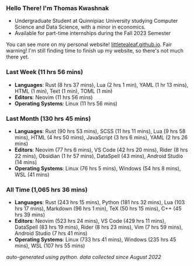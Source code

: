 
### Hello There! I'm Thomas Kwashnak

- Undergraduate Student at Quinnipiac University studying Computer Science and Data Science, with a minor in economics.
- Available for part-time internships during the Fall 2023 Semester

You can see more on my personal website! [littletealeaf.github.io](https://littletealeaf.github.io). Fair warning! I'm still finding time to finish up my website, so there's not much there yet.

### Last Week (11 hrs 56 mins)
- **Languages**: Rust (8 hrs 37 mins), Lua (2 hrs 1 min), YAML (1 hr 13 mins), HTML (1 min), Text (1 min), TOML (1 min)
- **Editors**: Neovim (11 hrs 56 mins)
- **Operating Systems**: Linux (11 hrs 56 mins)
    
### Last Month (130 hrs 45 mins)
- **Languages**: Rust (90 hrs 53 mins), SCSS (11 hrs 11 mins), Lua (9 hrs 58 mins), HTML (4 hrs 50 mins), JavaScript (3 hrs 6 mins), YAML (2 hrs 26 mins)
- **Editors**: Neovim (77 hrs 6 mins), VS Code (42 hrs 20 mins), Rider (8 hrs 22 mins), Obsidian (1 hr 57 mins), DataSpell (43 mins), Android Studio (14 mins)
- **Operating Systems**: Linux (76 hrs 5 mins), Windows (54 hrs 8 mins), WSL (41 mins)
    
### All Time (1,065 hrs 36 mins)
- **Languages**: Rust (243 hrs 15 mins), Python (181 hrs 32 mins), Lua (103 hrs 17 mins), Markdown (96 hrs 1 min), TeX (50 hrs 15 mins), C++ (45 hrs 39 mins)
- **Editors**: Neovim (523 hrs 24 mins), VS Code (429 hrs 11 mins), DataSpell (83 hrs 19 mins), Rider (8 hrs 23 mins), Vim (7 hrs 59 mins), Android Studio (7 hrs 41 mins)
- **Operating Systems**: Linux (733 hrs 41 mins), Windows (235 hrs 45 mins), WSL (107 hrs 55 mins)
    

*auto-generated using python. data collected since August 2022*
